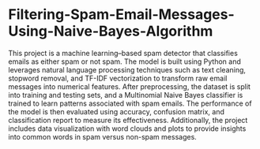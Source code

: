 # Filtering-Spam-Email-Messages-Using-Naive-Bayes-Algorithm
This project is a machine learning–based spam detector that classifies emails as either spam or not spam. The model is built using Python and leverages natural language processing techniques such as text cleaning, stopword removal, and TF-IDF vectorization to transform raw email messages into numerical features. After preprocessing, the dataset is split into training and testing sets, and a Multinomial Naive Bayes classifier is trained to learn patterns associated with spam emails. The performance of the model is then evaluated using accuracy, confusion matrix, and classification report to measure its effectiveness. Additionally, the project includes data visualization with word clouds and plots to provide insights into common words in spam versus non-spam messages.
